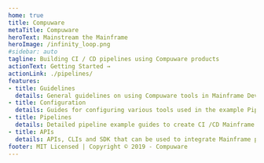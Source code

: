 ```yaml
---
home: true
title: Compuware
metaTitle: Compuware
heroText: Mainstream the Mainframe
heroImage: /infinity_loop.png
#sidebar: auto
tagline: Building CI / CD pipelines using Compuware products
actionText: Getting Started →
actionLink: ./pipelines/
features:
- title: Guidelines
  details: General guidelines on using Compuware tools in Mainframe DevOps processes
- title: Configuration
  details: Guides for configuring various tools used in the example Pipelines
- title: Pipelines
  details: Detailed pipeline example guides to create CI /CD Mainframe pipelines 
- title: APIs
  details: APIs, CLIs and SDK that can be used to integrate Mainframe processes into DevOps tools
footer: MIT Licensed | Copyright © 2019 - Compuware
---
```

